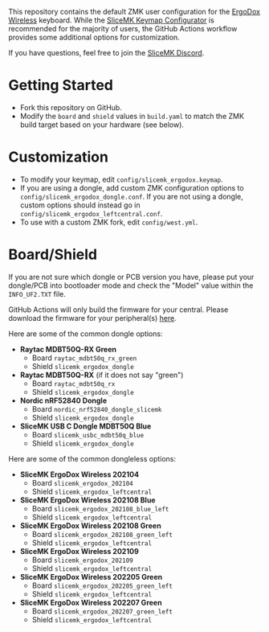 This repository contains the default ZMK user configuration for the [ErgoDox
Wireless](https://www.slicemk.com/pages/ergodox-wireless) keyboard. While the
[SliceMK Keymap Configurator](https://config.slicemk.com/) is recommended for
the majority of users, the GitHub Actions workflow provides some additional
options for customization.

If you have questions, feel free to join the [SliceMK
Discord](https://discord.gg/FQvyd7BAaA).

# Getting Started

- Fork this repository on GitHub.
- Modify the `board` and `shield` values in `build.yaml` to match the ZMK build
  target based on your hardware (see below).

# Customization

- To modify your keymap, edit `config/slicemk_ergodox.keymap`.
- If you are using a dongle, add custom ZMK configuration options to
  `config/slicemk_ergodox_dongle.conf`. If you are not using a dongle, custom
  options should instead go in `config/slicemk_ergodox_leftcentral.conf`.
- To use with a custom ZMK fork, edit `config/west.yml`.

# Board/Shield

If you are not sure which dongle or PCB version you have, please put your
dongle/PCB into bootloader mode and check the "Model" value within the
`INFO_UF2.TXT` file.

GitHub Actions will only build the firmware for your central. Please download
the firmware for your peripheral(s)
[here](https://www.slicemk.com/pages/ergodox-wireless-peripheral).

Here are some of the common dongle options:

- **Raytac MDBT50Q-RX Green**
  - Board `raytac_mdbt50q_rx_green`
  - Shield `slicemk_ergodox_dongle`
- **Raytac MDBT50Q-RX** (if it does not say "green")
  - Board `raytac_mdbt50q_rx`
  - Shield `slicemk_ergodox_dongle`
- **Nordic nRF52840 Dongle**
  - Board `nordic_nrf52840_dongle_slicemk`
  - Shield `slicemk_ergodox_dongle`
- **SliceMK USB C Dongle MDBT50Q Blue**
  - Board `slicemk_usbc_mdbt50q_blue`
  - Shield `slicemk_ergodox_dongle`

Here are some of the common dongleless options:

- **SliceMK ErgoDox Wireless 202104**
  - Board `slicemk_ergodox_202104`
  - Shield `slicemk_ergodox_leftcentral`
- **SliceMK ErgoDox Wireless 202108 Blue**
  - Board `slicemk_ergodox_202108_blue_left`
  - Shield `slicemk_ergodox_leftcentral`
- **SliceMK ErgoDox Wireless 202108 Green**
  - Board `slicemk_ergodox_202108_green_left`
  - Shield `slicemk_ergodox_leftcentral`
- **SliceMK ErgoDox Wireless 202109**
  - Board `slicemk_ergodox_202109`
  - Shield `slicemk_ergodox_leftcentral`
- **SliceMK ErgoDox Wireless 202205 Green**
  - Board `slicemk_ergodox_202205_green_left`
  - Shield `slicemk_ergodox_leftcentral`
- **SliceMK ErgoDox Wireless 202207 Green**
  - Board `slicemk_ergodox_202207_green_left`
  - Shield `slicemk_ergodox_leftcentral`
